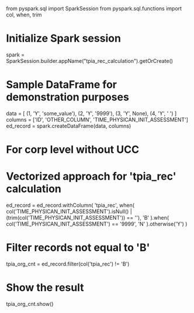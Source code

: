 from pyspark.sql import SparkSession
from pyspark.sql.functions import col, when, trim

# Initialize Spark session
spark = SparkSession.builder.appName("tpia_rec_calculation").getOrCreate()

# Sample DataFrame for demonstration purposes
data = [
    (1, 'Y', 'some_value'), 
    (2, 'Y', '9999'), 
    (3, 'Y', None), 
    (4, 'Y', ' ')
]
columns = ['ID', 'OTHER_COLUMN', 'TIME_PHYSICAN_INIT_ASSESSMENT']
ed_record = spark.createDataFrame(data, columns)

# For corp level without UCC
# Vectorized approach for 'tpia_rec' calculation
ed_record = ed_record.withColumn(
    'tpia_rec',
    when(
        col('TIME_PHYSICAN_INIT_ASSESSMENT').isNull() | (trim(col('TIME_PHYSICAN_INIT_ASSESSMENT')) == ''),
        'B'
    ).when(
        col('TIME_PHYSICAN_INIT_ASSESSMENT') == '9999',
        'N'
    ).otherwise('Y')
)

# Filter records not equal to 'B'
tpia_org_cnt = ed_record.filter(col('tpia_rec') != 'B')

# Show the result
tpia_org_cnt.show()
